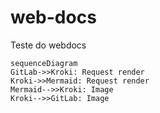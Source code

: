 # web-docs

Teste do webdocs

```kroki-mermaid
sequenceDiagram
GitLab->>Kroki: Request render
Kroki->>Mermaid: Request render
Mermaid-->>Kroki: Image
Kroki-->>GitLab: Image
```
